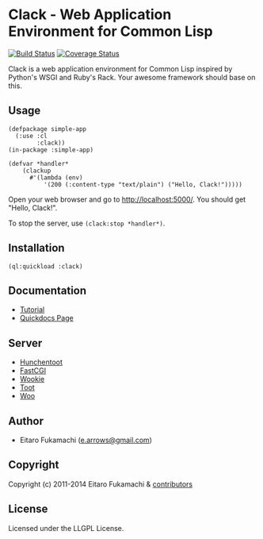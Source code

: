 # Clack - Web Application Environment for Common Lisp

[![Build Status](https://travis-ci.org/fukamachi/clack.svg?branch=master)](https://travis-ci.org/fukamachi/clack)
[![Coverage Status](https://coveralls.io/repos/fukamachi/clack/badge.svg?branch=master)](https://coveralls.io/r/fukamachi/clack)

Clack is a web application environment for Common Lisp inspired by Python's WSGI and Ruby's Rack. Your awesome framework should base on this.

## Usage

```common-lisp
(defpackage simple-app
  (:use :cl
        :clack))
(in-package :simple-app)

(defvar *handler*
    (clackup
      #'(lambda (env)
          '(200 (:content-type "text/plain") ("Hello, Clack!")))))
```

Open your web browser and go to [http://localhost:5000/](http://localhost:5000/). You should get "Hello, Clack!".

To stop the server, use `(clack:stop *handler*)`.

## Installation

```common-lisp
(ql:quickload :clack)
```

## Documentation

- [Tutorial](http://clacklisp.org/tutorial/)
- [Quickdocs Page](http://quickdocs.org/clack/)

## Server

* [Hunchentoot](http://weitz.de/hunchentoot/)
* [FastCGI](http://www.fastcgi.com/)
* [Wookie](http://wookie.beeets.com/)
* [Toot](https://github.com/gigamonkey/toot)
* [Woo](https://github.com/fukamachi/woo)

## Author

* Eitaro Fukamachi (e.arrows@gmail.com)

## Copyright

Copyright (c) 2011-2014 Eitaro Fukamachi & [contributors](https://github.com/fukamachi/clack/graphs/contributors)

## License

Licensed under the LLGPL License.
